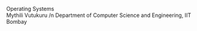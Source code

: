 Operating Systems <br/>
Mythili Vutukuru /n
Department of Computer Science and Engineering, IIT Bombay
